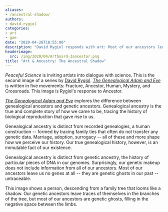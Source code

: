 ```yaml
---
aliases:
- /ancestral-shadow/
authors:
- david-rygiol
categories:
- art
- gae
date: "2020-04-28T18:55:00"
description: "David Rygiol responds with art: Most of our ancestors leave us no genes at all -- they are genetic ghosts in our past, looming like a shadow."
headerimage:
  src: /img/2020/04/Artboard-3ancestor.png
title: "Art & Ancestry: The Ancestral Shadow"
---
```


*Peaceful Science* is inviting artists into dialogue with science. This is the second image of a series by [David Rygiol](https://peacefulscience.org/rygiol-science-art/). *[The Genealogical Adam and Eve](https://www.amazon.com/Genealogical-Adam-Eve-Surprising-Universal-ebook/dp/B07V4TBL5Z/ref=sr_1_1?dchild=1&keywords=genealogical+Adam+and+eve&qid=1587012974&sr=8-1)* is written in five movements: Fracture, Ancestor, Human, Mystery, and Crossroads. This image is Rygiol's response to Ancestor.

[*The Genealogical Adam and Eve*](https://www.amazon.com/Genealogical-Adam-Eve-Surprising-Universal-ebook/dp/B07V4TBL5Z/ref=sr_1_1?tag=swamidass-20) explores the difference between genealogical ancestors and genetic ancestors. Genealogical ancestry is the true and complete story of how we came to be, tracing the history of biological reproduction that gave rise to us.

Genealogical ancestry is distinct from recorded genealogies, a human construction -- formed by tracing family ties that often do not transfer any genetic data. Marriage, adoption, surrogacy -- all of these and more shape how we perceive our history. Our true genealogical history, however, is an immutable fact of our existence.

Genealogical ancestry is distinct from genetic ancestry, the history of particular pieces of DNA in our genomes. Surprisingly, our genetic makeup does not include information from all of our ancestors. Most of our ancestors leave us no genes at all -- they are genetic ghosts in our past -- untraceable.

This image shows a person, descending from a family tree that looms like a shadow. Our genetic ancestors leave traces of themselves in the branches of the tree, but most of our ancestors are genetic ghosts, filling in the negative space between the limbs.
